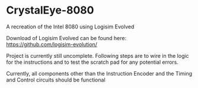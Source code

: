 # CrystalEye-8080
A recreation of the Intel 8080 using Logisim Evolved

Download of Logisim Evolved can be found here: 
https://github.com/logisim-evolution/

Project is currently still uncomplete. Following steps
are to wire in the logic for the instructions and to
test the scratch pad for any potential errors.

Currently, all components other than the Instruction
Encoder and the Timing and Control circuits should be
functional
